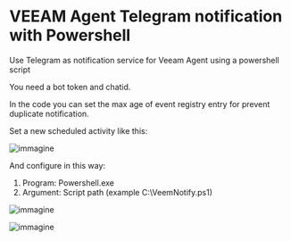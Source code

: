 # VEEAM Agent Telegram notification with Powershell

Use Telegram as notification service for Veeam Agent using a powershell script

You need a bot token and chatid.

In the code you can set the max age of event registry entry for prevent duplicate notification.

Set a new scheduled activity like this:

![immagine](https://github.com/Leproide/VEEAM-Agent-Telegram-notification/assets/8448713/2fdcb158-a613-48a6-a0ea-7c0d15e03272)

And configure in this way:

1. Program: Powershell.exe
2. Argument: Script path (example C:\VeemNotify.ps1)

![immagine](https://github.com/Leproide/VEEAM-Agent-Telegram-notification/assets/8448713/945c7cde-30f7-4bd2-8104-2199297aca70)

![immagine](https://github.com/Leproide/VEEAM-Agent-Telegram-notification/assets/8448713/c56ea9e7-5894-4b9a-a3c5-188c3ec56780)

